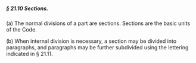 ##### § 21.10 Sections. #####

(a) The normal divisions of a part are sections. Sections are the basic units of the Code.

(b) When internal division is necessary, a section may be divided into paragraphs, and paragraphs may be further subdivided using the lettering indicated in § 21.11.